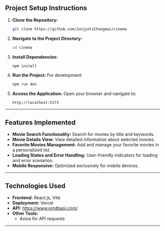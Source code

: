 ## Project Setup Instructions

1. **Clone the Repository:**
   ```bash
   git clone https://github.com/JunjyotiChangmai/cinema
   ```

2. **Navigate to the Project Directory:**
   ```bash
   cd cinema
   ```

3. **Install Dependencies:**
   ```bash
   npm install
   ```

4. **Run the Project:**
   For development:
   ```bash
   npm run dev
   ```

5. **Access the Application:**
   Open your browser and navigate to:
   ```
   http://localhost:5173
   ```

---

## Features Implemented

- **Movie Search Functionality:** Search for movies by title and keywords.
- **Movie Details View:** View detailed information about selected movies.
- **Favorite Movies Management:** Add and manage your favorite movies in a personalized list.
- **Loading States and Error Handling:** User-friendly indicators for loading and error scenarios.
- **Mobile Responsive:** Optimized exclusively for mobile devices.

---

## Technologies Used

- **Frontend:** React.js, Vite
- **Deployment:** Vercel
- **API:** https://www.omdbapi.com/
- **Other Tools:**
  - Axios for API requests

---

